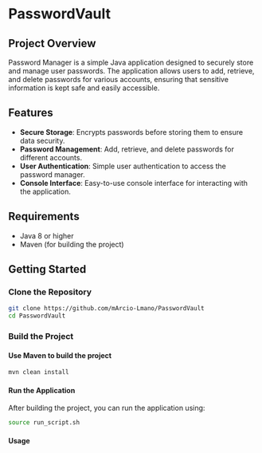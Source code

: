 # PasswordVault

## Project Overview

Password Manager is a simple Java application designed to securely store and manage user passwords. The application allows users to add, retrieve, and delete passwords for various accounts, ensuring that sensitive information is kept safe and easily accessible.

## Features

- **Secure Storage**: Encrypts passwords before storing them to ensure data security.
- **Password Management**: Add, retrieve, and delete passwords for different accounts.
- **User Authentication**: Simple user authentication to access the password manager.
- **Console Interface**: Easy-to-use console interface for interacting with the application.

## Requirements

- Java 8 or higher
- Maven (for building the project)

## Getting Started

### Clone the Repository

```bash
git clone https://github.com/mArcio-Lmano/PasswordVault
cd PasswordVault
```

### Build the Project

#### Use Maven to build the project

```bash
mvn clean install
```

#### Run the Application

After building the project, you can run the application using:

```bash
source run_script.sh
```

#### Usage
